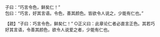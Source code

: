 子曰：“巧言令色，鲜矣仁！”  
包曰：“巧言，好其言语。令色，善其颜色。皆欲令人说之，少能有仁也。”
	
【疏】“子曰：巧言令色，鲜矣仁！”
    ○正义曰：此章论仁者必直言正色。其若巧好其言语，令善其颜色，欲令人说爱之者，少能有仁也。